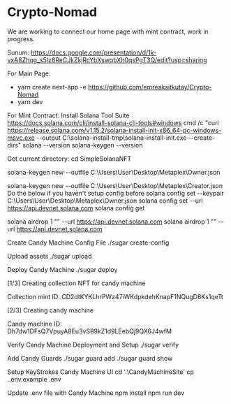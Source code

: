 # Crypto-Nomad
We are working to connect our home page with mint contract, work in progress.



Sunum:
https://docs.google.com/presentation/d/1k-vxA8Zhqg_s5lz8ReCJkZkjRcYbXswqbXh0qsPgT3Q/edit?usp=sharing

For Main Page:
- yarn create next-app -e https://github.com/emreaksitkutay/Crypto-Nomad
- yarn dev

For Mint Contract:
Install Solana Tool Suite
https://docs.solana.com/cli/install-solana-cli-tools#windows
cmd /c "curl https://release.solana.com/v1.15.2/solana-install-init-x86_64-pc-windows-msvc.exe --output C:\solana-install-tmp\solana-install-init.exe --create-dirs"
solana --version
solana-keygen --version

Get current directory:
cd SimpleSolanaNFT

solana-keygen new --outfile C:\Users\User\Desktop\Metaplex\Owner.json

solana-keygen new --outfile C:\Users\User\Desktop\Metaplex\Creator.json
Do the below if you haven't setup config before
solana config set --keypair C:\Users\User\Desktop\Metaplex\Owner.json
solana config set --url https://api.devnet.solana.com
solana config get

solana airdrop 1 "" --url https://api.devnet.solana.com
solana airdrop 1 "" --url https://api.devnet.solana.com

Create Candy Machine Config File
./sugar create-config

Upload assets
./sugar upload

Deploy Candy Machine
./sugar deploy

[1/3] Creating collection NFT for candy machine

Collection mint ID: CD2dtKYKLhrPWz47iWKdpkdehKnapF1NQugD8Ks1qeTt

[2/3] Creating candy machine

Candy machine ID: Dh7dw1DFsQ7VpuyA8Eu3vS89kZ1d9LEebQj9QX6J4wfM

Verify Candy Machine Deployment and Setup
./sugar verify

Add Candy Guards
./sugar guard add
./sugar guard show

Setup KeyStrokes Candy Machine UI
cd '.\CandyMachineSite'
cp ..env.example .env

Update .env file with Candy Machine
npm install npm run dev
